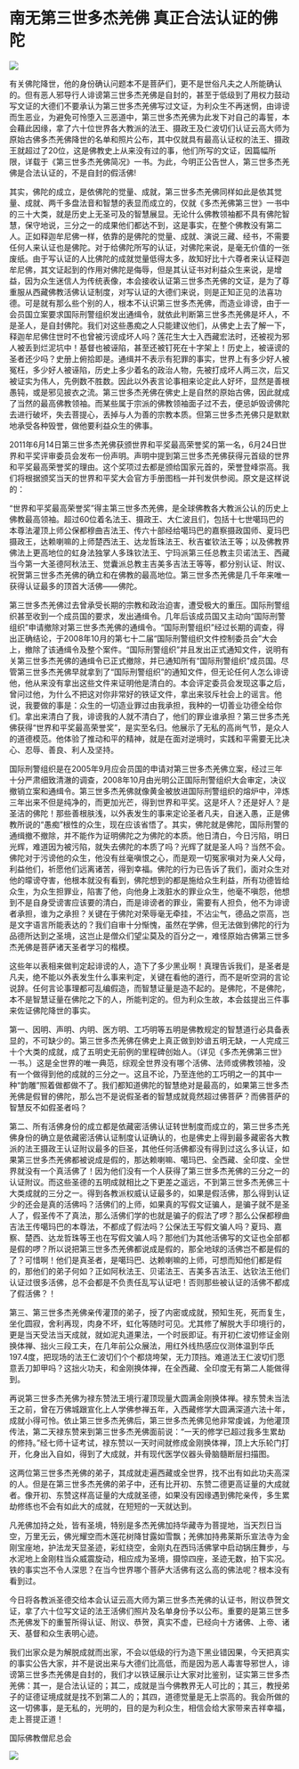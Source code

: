 # 南无第三世多杰羌佛 真正合法认证的佛陀

![](https://s2.loli.net/2022/04/04/KH7J83cb1UTI5RA.jpg)

有关佛陀降世，他的身份确认问题本不是菩萨们，更不是世俗凡夫之人所能确认的。但有恶人邪导行人诽谤第三世多杰羌佛是自封的，甚至于低级到了用权力鼓动写文证的大德们不要承认为第三世多杰羌佛写过文证，为利众生不再迷惘，由诽谤而生恶业，为避免可怜堕入三恶道中，第三世多杰羌佛为此发下对自己的毒誓，本会藉此因缘，拿了六十位世界各大教派的法王、摄政王及仁波切们认证云高大师为原始古佛多杰羌佛降世的名单和照片公布，其中仅就具有最高认证权的法王、摄政王就超过了20位，这是佛教史上从来没有过的事，他们所写的文证，因篇幅所限，详载于《第三世多杰羌佛简况》一书。为此，今明正公告世人，第三世多杰羌佛是合法认证的，不是自封的假活佛!

其实，佛陀的成立，是依佛陀的觉量、成就，第三世多杰羌佛同样如此是依其觉量、成就、两千多盘法音和智慧的表显而成立的，仅就《多杰羌佛第三世》一书中的三十大类，就是历史上无圣可及的智慧展显。无论什么佛教领袖都不具有佛陀智慧，保守地说，三分之一的成果他们都达不到，这是事实，在整个佛教没有第二人。正如释迦牟尼佛一样，依靠的是佛陀的觉量、成就、演说三藏、经书，不需要任何人来认证也是佛陀。对于给佛陀所写的认证，对佛陀来说，是毫无价值的一张废纸。由于写认证的人比佛陀的成就觉量低得太多，故知好比十六尊者来认证释迦牟尼佛，其文证起到的作用对佛陀是侮辱，但是其认证书对利益众生来说，是增益，因为众生迷信人为传统表像，本会接收认证第三世多杰羌佛的文证，是为了尊重服从西藏佛教活佛认证制度，对写认证的大德们来说，则是正知正见的法喜功德。可是就有那么些个别的人，根本不认识第三世多杰羌佛，而造业诽谤，由于一会员国立案要求国际刑警组织发出通缉令，就依此判断第三世多杰羌佛是坏人，不是圣人，是自封佛陀。我们对这些愚痴之人只能建议他们，从佛史上去了解一下，释迦牟尼佛住世时不也曾被污谤成坏人吗？莲花生大士入西藏宏法时，还被视为邪人被丢到烂泥坑中！基督也被诬陷，甚至还被钉死在十字架上！历史上，被诬谤的圣者还少吗？史册上俯拾即是。通缉并不表示有犯罪的事实，世界上有多少好人被冤枉，多少好人被诬陷，历史上多少着名的政治人物，先被打成坏人两三次，后又被证实为伟人，先例数不胜数。因此以外表言论事相来论定此人好坏，显然是善根愚钝，或是邪见披衣之流。第三世多杰羌佛在佛史上是自然的原始古佛，因此就成了当然的最高佛教领袖。而某些属于宗派的佛教领袖面子过不去，便忌妒毁谤佛陀去进行破坏，失去菩提心，丢掉与人为善的宗教本质。但第三世多杰羌佛只是默默地承受各种毁誉，做他要利益众生的佛事。

2011年6月14日第三世多杰羌佛获颁世界和平奖最高荣誉奖的第一名，6月24日世界和平奖评审委员会发布一份声明。声明中提到第三世多杰羌佛获得元首级的世界和平奖最高荣誉奖的理由。这个奖项过去都是颁给国家元首的，荣誉登峰崇高。我们将根据颁奖当天的世界和平奖大会官方手册图档一并刊发供参阅。原文是这样说的：

“世界和平奖最高荣誉奖”得主第三世多杰羌佛，是全球佛教各大教派公认的历史上佛教最高领袖。超过60位着名法王、摄政王、大仁波且们，包括十七世噶玛巴的本尊法灌顶上师公保都穆曲吉法王、传六十部经给噶玛巴的嘉察摄政国师、夏玛巴摄政王，达赖喇嘛的上师楚西法王、达龙哲珠法王、秋吉崔钦法王等；以及佛教界佛法上更高地位的虹身法独掌人多珠钦法王、宁玛派第三任总教主贝诺法王、西藏当今第一大圣德阿秋法王、觉囊派总教主吉美多吉法王等等，都分别认证、附议、祝贺第三世多杰羌佛的确立和在佛教的最高地位。第三世多杰羌佛是几千年来唯一获得认证最多的顶首大活佛——佛陀。

第三世多杰羌佛过去曾承受长期的宗教和政治迫害，遭受极大的重压。国际刑警组织甚至收到一个成员国的要求，发出通缉令。几年后该成员国又主动向“国际刑警组织”申请撤除对第三世多杰羌佛的通缉令。“国际刑警组织”经过长期的调查，得出正确结论，于2008年10月的第七十二届“国际刑警组织文件控制委员会”大会上，撤除了该通缉令及整个案件。“国际刑警组织”并且发出正式通知文件，说明有关第三世多杰羌佛的通缉令已正式撤除，并已通知所有“国际刑警组织”成员国。尽管第三世多杰羌佛早就拿到了“国际刑警组织”的通知文件，但无论任何人怎么诽谤他，他从来没有拿出这些文件来证明他是清白的。本会评定委员会发现这事之后，曾问过他，为什么不把这对你非常好的铁证文件，拿出来驳斥社会上的谣言。他说，我要做的事是：众生的一切造业罪过由我承担，我种的一切善业功德全给你们。拿出来清白了我，诽谤我的人就不清白了，他们的罪业谁承担？第三世多杰羌佛获得“世界和平奖最高荣誉奖”，是实至名归。他展示了无私的高尚气节，是众人的道德模范。他体验了推动和平的精神，就是在面对逆境时，实践和平需要无比决心、忍辱、善良、利人及坚持。

国际刑警组织是在2005年9月应会员国的申请对第三世多杰羌佛立案，经过三年十分严肃细致清澈的调查，2008年10月由光明公正国际刑警组织大会审定，决议撤销立案和通缉令。第三世多杰羌佛就像黄金被放进国际刑警组织的熔炉中，淬炼三年出来不但是纯净的，而更加光芒，得到世界和平奖。这是坏人？还是好人？是圣洁的佛陀！那些善根肤浅，以外表发生的事来定论圣者凡夫，自迷入愚，正是佛教所说的“愚痴”根性的众生，现在应该省悟了。其实，佛陀就是佛陀，国际刑警的通缉撤不撤除，并不能作为证明佛陀之为佛陀的本质。他日清白，今日污陷，明日光辉，难道因为被污陷，就失去佛陀的本质了吗？光辉了就是圣人吗？当然不会。佛陀对于污谤他的众生，他没有丝毫嗔恨之心，而是观一切冤家嗔对为亲人父母，利益他们，祈愿他们远离诸苦，得到幸福。佛陀的行为已告诉了我们，面对众生对他的曚谤夺害，他根本就没有看到，佛陀想到的都是施给众生利益，所有功德皆给众生，为众生担罪业，陷害了他，向他身上泼脏水的罪业众生，他毫不嗔怨，他想到不是自身受谤害应该要的清白，而是诽谤者的罪业，需要有人担负，他不为诽谤者承担，谁为之承担？关键在于佛陀对荣辱毫无牵挂，不沾尘气，德品之崇高，岂是文字语言所能表达的？我们自审十分惭愧，虽然在学佛，但无法做到佛陀的行为品德所达到之圣境，这岂止是僧众们望尘莫及的百分之一，难怪原始古佛第三世多杰羌佛是菩萨诸天圣者学习的楷模。

这些年以表相来做判定起诽谤的人，造下了多少黑业啊！真理告诉我们，是圣者是凡夫，绝不能以外表发生什么事来判定，关键在看他的道行，而不是听空洞的言论说辞。任何言论事理都可乱编假造，而智慧证量是造不起的。是佛陀，不是佛陀，本不是智慧证量在佛陀之下的人，所能判定的。但为利众生故，本会兹提出三件事来佐证佛陀降世的事实。

第一、因明、声明、内明、医方明、工巧明等五明是佛教规定的智慧道行必具备表显的，不可缺少的。第三世多杰羌佛在佛史上真正做到妙谙五明无缺，一人完成三十个大类的成就，成了五明史无前例的里程碑创始人。（详见《多杰羌佛第三世》一书。）这是全世界的唯一典范，综观全世界没有哪个活佛、法师或佛教领袖，没有一个做得到他的成就的三分之一。这且不论，乃至连他的工巧明之一的其中一种“韵雕”照着做都做不了。我们都知道佛陀的智慧绝对是最高的，如果第三世多杰羌佛是假冒的佛陀，那么岂不是说假圣者的智慧成就竟然超过佛菩萨？而佛菩萨的智慧反不如假圣者吗？

第二、所有活佛身份的成立都是依藏密活佛认证转世制度而成立的，第三世多杰羌佛身份的确立是依藏密活佛认证制度认证确认的，也是佛史上得到最多藏密各大教派的法王摄政王认证附议最多的巨圣，其他任何活佛都没有得到过这么多认证，如果第三世多杰羌佛都被说成是假的，那达赖喇嘛、噶玛巴、全西藏、全印度、全世界就没有一个真活佛了！因为他们没有一个人获得了第三世多杰羌佛的三分之一的认证附议。而这些圣德的五明成就相比之下更差之遥远，不到第三世多杰羌佛三十大类成就的三分之一。得到各教派权威认证最多的，如果是假活佛，那么得到认证少的还会是真的活佛吗？活佛们的上师，如果真的写假文证骗人，是骗子就不是圣人了，假圣传不了真法，那么活佛们学的也就是骗子的假法了啰？那么公保都穆曲吉法王传噶玛巴的本尊法，不都成了假法吗？公保法王写假文骗人吗？夏玛、嘉察、楚西、达龙哲珠等王也在写假文骗人吗？那他们为其他活佛写的文证也全部都是假的啰？所以说把第三世多杰羌佛都说成是假的，那全地球的活佛岂不都是假的了？可惜啊！他们是真圣者，是噶玛巴、达赖喇嘛的上师，可想而知他们都是假的，那他们的弟子何如？正如阿秋法王、贝诺法王、吉美多吉法王、达钦法王他们认证过很多活佛，总不会都是不负责任乱写认证吧！否则那些被认证的活佛不都成了假活佛？！

第三、第三世多杰羌佛亲传灌顶的弟子，授了内密或成就，预知生死，死而复生，坐化圆寂，舍利再现，肉身不坏，虹化等随时可见。尤其修了解脱大手印境行的，更是当天受法当天成就，就如泥丸道果法，一个时辰即证。有开初仁波切修证金刚换体禅、拙火三段工夫，在几年前公众展法，用红外线热感应仪测体温到华氏197.4度，把现场的法王仁波切们个个都烧垮架，无力顶挡。难道法王仁波切们愿意丢刀卸甲吗？这拙火功夫，和金刚换体禅，在全西藏、全印度无有第二人能做得到。

再说第三世多杰羌佛为禄东赞法王境行灌顶现量大圆满金刚换体禅。禄东赞未当法王之前，曾在万佛城跟宣化上人学佛参禅五年，入西藏修学大圆满深道六法十年，成就小得可怜。依止第三世多杰羌佛后，第三世多杰羌佛见他非常虔诚，为他灌顶传法，第二天禄东赞来到第三世多杰羌佛面前说：“一天的修学已超过我多生累劫的修持。”经七师十证考试，禄东赞以一天时间就修成金刚换体禅，顶上大乐轮门打开，化身出入自如，得到了大成就，并有现代医学仪器头骨脑髓断层扫描图。

这两位第三世多杰羌佛的弟子，其成就走遍西藏或全世界，找不出有如此功夫高深的人。但是在第三世多杰羌佛的弟子中，还有比开初、东赞二德更高证量的大成就者。像开初、东赞这样高证量的大成就圣德，如果没有因缘遇到佛陀亲传，多生累劫修练也不会有如此大的成就，在短短的一天就达到。

凡羌佛加持之处，皆有圣境，特别是多杰羌佛加持华藏寺为菩提地，当天烈日当空，万里无云，佛光耀空而木莲花树降甘露如雪飘；羌佛加持弗莱斯乐宣法寺为金刚宝座地，护法龙天显圣迹，彩虹绕空，金刚丸在西玛活佛掌中启动锅庄舞步，与水泥地上金刚柱当众威震旋动，相应成为圣境，摄惊四座，圣迹无数，拍下实况。铁的事实岂不令人深思？在当今世界哪个菩萨大活佛有这么高的佛法呢？根本没有看到过。

今日将各教派圣德交给本会认证云高大师为第三世多杰羌佛的认证书，附议恭贺文证，拿了六十位写文证的法王活佛们照片及名单身份予以公布。重要的是第三世多杰羌佛发下的重誓所得认证、附议、恭贺，真实不虚，已经向十方诸佛、上帝、诸天、基督和众生表明心迹。

我们出家众是为解脱成就而出家，不会以低级的行为造下黑业错因果，今天把真实的事实公告大家，并不是说出来与大德们比高低，而是因为恶人毒害导邪世人，诽谤第三世多杰羌佛是自封的，我们才以铁证展示让大家对比鉴别，证实第三世多杰羌佛：其一，是合法认证的；其二，成就是当今佛教界无人可比的；其三，教授弟子的证德证境成就是找不到第二人的；其四，道德觉量是无上崇高的。我会所做的这一切佛事，是无私的，光明的，目的是为利众生，相信会给大家带来吉祥幸福，走上菩提正道！

国际佛教僧尼总会

![](https://s2.loli.net/2022/04/04/cMpynNOuT5d7BE1.jpg)